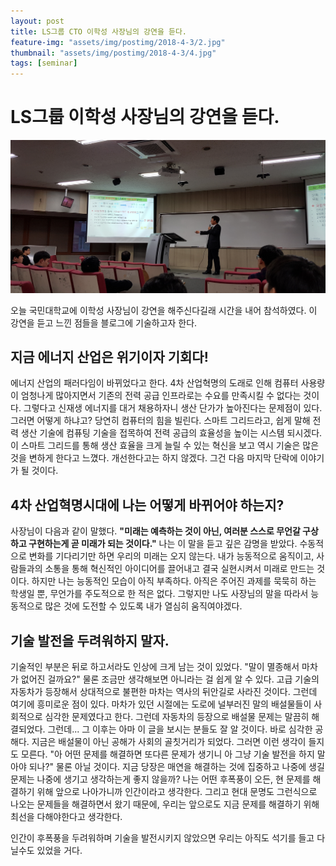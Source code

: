 ```yaml
---
layout: post
title: LS그룹 CTO 이학성 사장님의 강연을 듣다.
feature-img: "assets/img/postimg/2018-4-3/2.jpg"
thumbnail: "assets/img/postimg/2018-4-3/4.jpg"
tags: [seminar]
---
```

LS그룹 이학성 사장님의 강연을 듣다.
====================================

![Alt text](assets/img/postimg/2018-4-3/3.jpg)

오늘 국민대학교에 이학성 사장님이 강연을 해주신다길래 시간을 내어 참석하였다.
이 강연을 듣고 느낀 점들을 블로그에 기술하고자 한다.

지금 에너지 산업은 위기이자 기회다!
--------------------------------

에너지 산업의 패러다임이 바뀌었다고 한다.
4차 산업혁명의 도래로 인해 컴퓨터 사용량이 엄청나게 많아지면서 기존의 전력 공급 인프라로는 수요를 만족시킬 수 없다는 것이다. 그렇다고 신재생 에너지를 대거 채용하자니 생산 단가가 높아진다는 문제점이 있다.
그러면 어떻게 하냐고? 당연히 컴퓨터의 힘을 빌린다. 스마트 그리드라고, 쉽게 말해 전력 생산 기술에 컴퓨팅 기술을 접목하여 전력 공급의 효율성을 높이는 시스템 되시겠다. 이 스마트 그리드를 통해 생산 효율을 크게 늘릴 수 있는 혁신을 보고 역시 기술은 많은 것을 변하게 한다고 느꼈다. 개선한다고는 하지 않겠다. 그건 다음 마지막 단락에 이야기가 될 것이다.

4차 산업혁명시대에 나는 어떻게 바뀌어야 하는지?
--------------------------------------------

사장님이 다음과 같이 말했다.
**"미래는 예측하는 것이 아닌, 여러분 스스로 무언갈 구상하고 구현하는게 곧 미래가 되는 것이다."**
나는 이 말을 듣고 깊은 감명을 받았다. 수동적으로 변화를 기다리기만 하면 우리의 미래는 오지 않는다. 내가 능동적으로 움직이고, 사람들과의 소통을 통해 혁신적인 아이디어를 끌어내고 결국 실현시켜서 미래로 만드는 것이다.
하지만 나는 능동적인 모습이 아직 부족하다. 아직은 주어진 과제를 묵묵히 하는 학생일 뿐, 무언가를 주도적으로 한 적은 없다. 그렇지만 나도 사장님의 말을 따라서 능동적으로 많은 것에 도전할 수 있도록 내가 열심히 움직여야겠다.


기술 발전을 두려워하지 말자.
--------------------------

기술적인 부분은 뒤로 하고서라도 인상에 크게 남는 것이 있었다. "말이 멸종해서 마차가 없어진 걸까요?" 물론 조금만 생각해보면 아니라는 걸 쉽게 알 수 있다. 고급 기술의 자동차가 등장해서 상대적으로 불편한 마차는 역사의 뒤안길로 사라진 것이다. 그런데 여기에 흥미로운 점이 있다. 마차가 있던 시절에는 도로에 널부러진 말의 배설물들이 사회적으로 심각한 문제였다고 한다. 그런데 자동차의 등장으로 배설물 문제는 말끔히 해결되었다.
그런데... 그 이후는 아마 이 글을 보시는 분들도 잘 알 것이다. 바로 심각한 공해다. 지금은 배설물이 아닌 공해가 사회의 골칫거리가 되었다. 그러면 이런 생각이 들지도 모른다.
"아 어떤 문제를 해결하면 또다른 문제가 생기니 아 그냥 기술 발전을 하지 말아야 되나?" 물론 아닐 것이다.
지금 당장은 매연을 해결하는 것에 집중하고 나중에 생길 문제는 나중에 생기고 생각하는게 좋지 않을까?
나는 어떤 후폭풍이 오든, 현 문제를 해결하기 위해 앞으로 나아가니까 인간이라고 생각한다. 그리고 현대 문명도 그런식으로 나오는 문제들을 해결하면서 왔기 때문에, 우리는 앞으로도 지금 문제를 해결하기 위해 최선을 다해야한다고 생각한다.

인간이 후폭풍을 두려워하며 기술을 발전시키지 않았으면 우리는 아직도 석기를 들고 다닐수도 있었을 거다.
